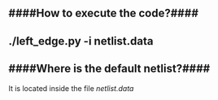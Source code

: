 ####How to execute the code?####
---
./left_edge.py -i netlist.data
---
####Where is the default netlist?####
---
It is located inside the file *netlist.data*
